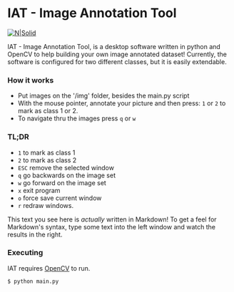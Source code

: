 # IAT - Image Annotation Tool

[![N|Solid](http://opencv.org/wp-content/themes/opencv/images/logo.png)](http://opencv.org/)

IAT - Image Annotation Tool, is a desktop software written in python and OpenCV to help building your own image annotated dataset! Currently, the software is configured for two different classes, but it is easily extendable.

### How it works
  - Put images on the '/img' folder, besides the main.py script
  - With the mouse pointer, annotate your picture and then press: `1` or `2` to mark as class 1 or 2.
  - To navigate thru the images press `q` or `w`

### TL;DR

  - `1` to mark as class 1
  - `2` to mark as class 2
  - `ESC` remove the selected window
  - `q` go backwards on the image set
  - `w` go forward on the image set
  - `x` exit program
  - `o` force save current window
  - `r` redraw windows.


This text you see here is *actually* written in Markdown! To get a feel for Markdown's syntax, type some text into the left window and watch the results in the right.

### Executing

IAT requires [OpenCV](http://opencv.org/) to run.

```sh
$ python main.py
```

